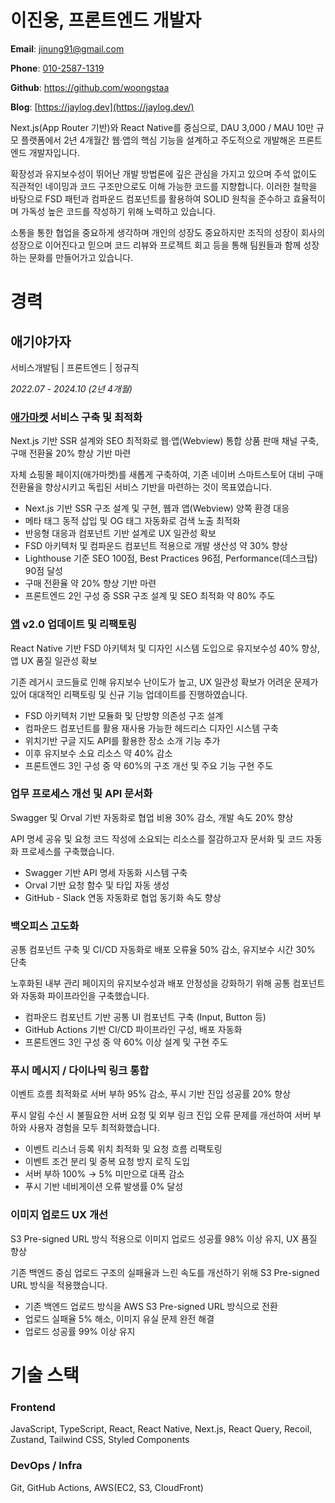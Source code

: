 # 이진웅, 프론트엔드 개발자

**Email**: [jinung91@gmail.com](mailto:jinung91@gmail.com)

**Phone**: [010-2587-1319](tel:010-2587-1319)

**Github**: https://github.com/woongstaa

**Blog**: [https://jaylog.dev](https://jaylog.dev/)

Next.js(App Router 기반)와 React Native를 중심으로, DAU 3,000 / MAU 10만 규모 플랫폼에서 2년 4개월간 웹·앱의 핵심 기능을 설계하고 주도적으로 개발해온 프론트엔드 개발자입니다.

확장성과 유지보수성이 뛰어난 개발 방법론에 깊은 관심을 가지고 있으며 주석 없이도 직관적인 네이밍과 코드 구조만으로도 이해 가능한 코드를 지향합니다. 이러한 철학을 바탕으로 FSD 패턴과 컴파운드 컴포넌트를 활용하여 SOLID 원칙을 준수하고 효율적이며 가독성 높은 코드를 작성하기 위해 노력하고 있습니다.

소통을 통한 협업을 중요하게 생각하며 개인의 성장도 중요하지만 조직의 성장이 회사의 성장으로 이어진다고 믿으며 코드 리뷰와 프로젝트 회고 등을 통해 팀원들과 함께 성장하는 문화를 만들어가고 있습니다.

# 경력

## 애기야가자

서비스개발팀 | 프론트엔드 | 정규직

_2022.07 - 2024.10 (2년 4개월)_

### [애가마켓](https://babygo.kr/store) 서비스 구축 및 최적화

Next.js 기반 SSR 설계와 SEO 최적화로 웹·앱(Webview) 통합 상품 판매 채널 구축, 구매 전환율 20% 향상 기반 마련

자체 쇼핑몰 페이지(애가마켓)를 새롭게 구축하여, 기존 네이버 스마트스토어 대비 구매 전환율을 향상시키고 독립된 서비스 기반을 마련하는 것이 목표였습니다.

- Next.js 기반 SSR 구조 설계 및 구현, 웹과 앱(Webview) 양쪽 환경 대응
- 메타 태그 동적 삽입 및 OG 태그 자동화로 검색 노출 최적화
- 반응형 대응과 컴포넌트 기반 설계로 UX 일관성 확보
- FSD 아키텍처 및 컴파운드 컴포넌트 적용으로 개발 생산성 약 30% 향상
- Lighthouse 기준 SEO 100점, Best Practices 96점, Performance(데스크탑) 90점 달성
- 구매 전환율 약 20% 향상 기반 마련
- 프론트엔드 2인 구성 중 SSR 구조 설계 및 SEO 최적화 약 80% 주도

### [앱](https://apps.apple.com/kr/app/%EC%95%A0%EA%B8%B0%EC%95%BC%EA%B0%80%EC%9E%90-%ED%82%A4%EC%A6%88-%EC%97%AC%ED%96%89-%EB%86%80%EC%9D%B4-%ED%95%AB%ED%94%8C-%EC%A0%95%EB%B3%B4-%EC%9C%A1%EC%95%84%EC%95%B1/id1479205228) v2.0 업데이트 및 리팩토링

React Native 기반 FSD 아키텍처 및 디자인 시스템 도입으로 유지보수성 40% 향상, 앱 UX 품질 일관성 확보

기존 레거시 코드들로 인해 유지보수 난이도가 높고, UX 일관성 확보가 어려운 문제가 있어 대대적인 리팩토링 및 신규 기능 업데이트를 진행하였습니다.

- FSD 아키텍처 기반 모듈화 및 단방향 의존성 구조 설계
- 컴파운드 컴포넌트를 활용 재사용 가능한 헤드리스 디자인 시스템 구축
- 위치기반 구글 지도 API를 활용한 장소 소개 기능 추가
- 이후 유지보수 소요 리소스 약 40% 감소
- 프론트엔드 3인 구성 중 약 60%의 구조 개선 및 주요 기능 구현 주도

### 업무 프로세스 개선 및 API 문서화

Swagger 및 Orval 기반 자동화로 협업 비용 30% 감소, 개발 속도 20% 향상

API 명세 공유 및 요청 코드 작성에 소요되는 리소스를 절감하고자 문서화 및 코드 자동화 프로세스를 구축했습니다.

- Swagger 기반 API 명세 자동화 시스템 구축
- Orval 기반 요청 함수 및 타입 자동 생성
- GitHub - Slack 연동 자동화로 협업 동기화 속도 향상

### 백오피스 고도화

공통 컴포넌트 구축 및 CI/CD 자동화로 배포 오류율 50% 감소, 유지보수 시간 30% 단축

노후화된 내부 관리 페이지의 유지보수성과 배포 안정성을 강화하기 위해 공통 컴포넌트와 자동화 파이프라인을 구축했습니다.

- 컴파운드 컴포넌트 기반 공통 UI 컴포넌트 구축 (Input, Button 등)
- GitHub Actions 기반 CI/CD 파이프라인 구성, 배포 자동화
- 프론트엔드 3인 구성 중 약 60% 이상 설계 및 구현 주도

### 푸시 메시지 / 다이나믹 링크 통합

이벤트 흐름 최적화로 서버 부하 95% 감소, 푸시 기반 진입 성공률 20% 향상

푸시 알림 수신 시 불필요한 서버 요청 및 외부 링크 진입 오류 문제를 개선하여 서버 부하와 사용자 경험을 모두 최적화했습니다.

- 이벤트 리스너 등록 위치 최적화 및 요청 흐름 리팩토링
- 이벤트 조건 분리 및 중복 요청 방지 로직 도입
- 서버 부하 100% → 5% 미만으로 대폭 감소
- 푸시 기반 네비게이션 오류 발생률 0% 달성

### 이미지 업로드 UX 개선

S3 Pre-signed URL 방식 적용으로 이미지 업로드 성공률 98% 이상 유지, UX 품질 향상

기존 백엔드 중심 업로드 구조의 실패율과 느린 속도를 개선하기 위해 S3 Pre-signed URL 방식을 적용했습니다.

- 기존 백엔드 업로드 방식을 AWS S3 Pre-signed URL 방식으로 전환
- 업로드 실패율 5% 해소, 이미지 유실 문제 완전 해결
- 업로드 성공률 99% 이상 유지

# 기술 스택

### Frontend

JavaScript, TypeScript, React, React Native, Next.js, React Query, Recoil, Zustand, Tailwind CSS, Styled Components

### DevOps / Infra

Git, GitHub Actions, AWS(EC2, S3, CloudFront)
